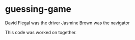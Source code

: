 # guessing-game

David Flegal was the driver
Jasmine Brown was the navigator

This code was worked on together.
